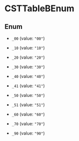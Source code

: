 
# CSTTableBEnum

## Enum


* `_00` (value: `"00"`)

* `_10` (value: `"10"`)

* `_20` (value: `"20"`)

* `_30` (value: `"30"`)

* `_40` (value: `"40"`)

* `_41` (value: `"41"`)

* `_50` (value: `"50"`)

* `_51` (value: `"51"`)

* `_60` (value: `"60"`)

* `_70` (value: `"70"`)

* `_90` (value: `"90"`)



